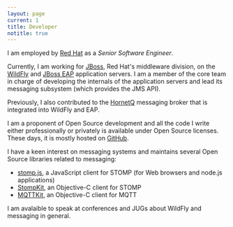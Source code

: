 ```yaml
---
layout: page
current: 1
title: Developer
notitle: true
---
```


I am employed by [Red Hat][redhat] as a _Senior Software Engineer_.

Currently, I am working for [JBoss][jboss], Red Hat's middleware division, on the [WildFly][wildfly] and [JBoss EAP][eap] application servers.
I am a member of the core team in charge of developing the internals of the application servers and lead its messaging subsystem (which provides the JMS API).

Previously, I also contributed to the [HornetQ][hornetq] messaging broker that is integrated into WildFly and EAP.

I am a proponent of Open Source development and all the code I write either professionally or privately is available under Open Source licenses.
These days, it is mostly hosted on [GitHub][github].

I have a keen interest on messaging systems and maintains several Open Source libraries related to messaging:

* [stomp.js][stompjs], a JavaScript client for STOMP (for Web browsers and node.js applications)
* [StompKit][stompkit], an Objective-C client for STOMP
* [MQTTKit][mqttkit], an Objective-C client for MQTT

I am avalaible to speak at conferences and JUGs about WildFly and messaging in general.

[redhat]: http://www.redhat.com/en
[jboss]: http://www.jboss.org
[wildfly]: http://wildfly.org
[eap]: http://www.jboss.org/products/eap/overview/
[github]: https://github.com/jmesnil
[stompjs]: http://jmesnil.net/stomp-websocket/doc/
[stompkit]: https://github.com/mobile-web-messaging/StompKit
[mqttkit]: https://github.com/jmesnil/MQTTKit
[hornetq]: http://hornetq.jboss.org
